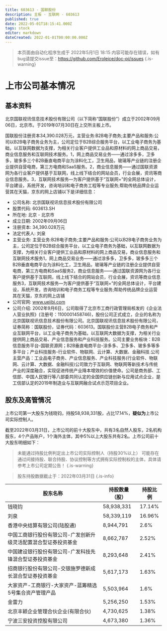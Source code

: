 ```yaml
---
title: 603613 - 国联股份
description: 主板 - 互联网 - 603613
published: true
date: 2022-05-01T18:15:41.000Z
tags: stock
editor: markdown
dateCreated: 2022-01-01T00:00:00.000Z
---
```


> 本页面由自动化程序生成于 2022年5月1日 18:15
> 内容可能存在错误，如有bug请提交issue至：https://github.com/Eroleice/doc-pi/issues
{.is-warning}

# 上市公司基本情况

## 基本资料

北京国联视讯信息技术股份有限公司（以下简称“国联股份”）成立于2002年09月06日，北京市。于2019年07月30日在上交所主板上市。

国联股份注册资本34,390.028万元，主营业务:B2B电子商务;主要产品和服务:公司以B2B电子商务业务为主，公司定位于B2B综合服务平台，以工业电子商务为基础，以互联网数据为支撑，为相关行业客户提供工业品和原材料的网上商品交易，商业信息服务和互联网技术服务。1，网上商品交易业务——通过涂多多，卫多多，玻多多三个B2B垂直电商平台为涂料化工，卫生用品，玻璃等产业链的注册企业提供自营电商，第三方电商和SaaS服务。2，商业信息服务——通过国联资源网为各行业客户提供基于互联网，线上线下结合的网站会员，行业会展，资讯等商业信息服务。3，互联网技术服务—为客户提供基于“互联网+”的全网总体设计，平台建设，系统开发，咨询培训和电子商务工程等专业服务;帮助传统品牌企业运营其在天猫，京东的网上店铺以下是详细信息：

- 公司名称: 北京国联视讯信息技术股份有限公司
- 股票代码: 603613.SH
- 所在地: 北京 - 北京市
- 成立日期: 2002年09月06日
- 注册资本: 34,390.028万元
- 法定代表人: 刘泉
- 主营业务: 主营业务:B2B电子商务;主要产品和服务:公司以B2B电子商务业务为主，公司定位于B2B综合服务平台，以工业电子商务为基础，以互联网数据为支撑，为相关行业客户提供工业品和原材料的网上商品交易，商业信息服务和互联网技术服务1，网上商品交易业务——通过涂多多，卫多多，玻多多三个B2B垂直电商平台为涂料化工，卫生用品，玻璃等产业链的注册企业提供自营电商，第三方电商和SaaS服务2，商业信息服务——通过国联资源网为各行业客户提供基于互联网，线上线下结合的网站会员，行业会展，资讯等商业信息服务3，互联网技术服务—为客户提供基于“互联网+”的全网总体设计，平台建设，系统开发，咨询培训和电子商务工程等专业服务;帮助传统品牌企业运营其在天猫，京东的网上店铺
- 公司官网: www.ueiibi.com
- 公司介绍: 2002年9月6日，公司取得了北京市工商行政管理局核发的《企业法人营业执照》(注册号：1100001458746)，股份公司正式成立，企业的名称为北京国联视讯信息技术股份有限公司。北京国联视讯信息技术股份有限公司，证券简称：国联股份，证券代码：603613。国联股份主营B2B电子商务和产业互联网平台，以工业电子商务为基础，以互联网大数据为支撑，为相关行业提供网上商品交易、产业信息服务和产业科技服务。公司主要业务板块：B2B信息服务平台-国联资源网；B2B垂直电商平台-涂多多、卫多多、玻多多等多多平台；产业科技服务-行业软件、物联网、云计算、大数据、金融科技.公司主营产品：工业品电子商务、产业信息服务、产业科技服务(行业软件、物联网、云计算、大数据、金融科技)公司致力于互联网、物联网等新技术与传统产业的深度融合，实现促进传统产业降本增效的价值使命。公司是商务部、工信部、中国人民银行等八部委共同认定的全国供应链创新与应用试点企业，是工信部认定的2019年制造业与互联网融合试点示范项目企业。


## 股东及高管情况

上市公司第一大股东为钱晓钧，持股58,938,331股，占比17.14%，**疑似为**上市公司实际控制人。

截至2022年03月31日，上市公司的前十大股东中，共有3名自然人股东，2名机构股东，4个产品账户，1个海外主体，其中5%以上大股东共有2名。上市公司前十大股东明细如下：

> 未能通过持股比例判定出上市公司实际控制人（持股30%以上）
> 可能存在通过间接持股、联合持股、协议控制等方式拥有实际控制权的主体，具体请参考上市公司定期公告！
{.is-warning}

> 股东持股数据截止于：2022年03月31日
{.is-info}

| 股东名称 | 持股数量（股） | 持股比例 |
| --- | --- | --- |
| 钱晓钧 | 58,938,331 | 17.14% |
| 刘泉 | 58,339,119 | 16.96% |
| 香港中央结算有限公司(陆股通) | 8,944,791 | 2.6% |
| 中国工商银行股份有限公司-广发创新升级灵活配置混合型证券投资基金 | 8,662,787 | 2.52% |
| 中国建设银行股份有限公司-广发科技先锋混合型证券投资基金 | 8,293,648 | 2.41% |
| 招商银行股份有限公司-交银施罗德新成长混合型证券投资基金 | 5,617,173 | 1.63% |
| 大家资产-工商银行-大家资产-蓝筹精选5号集合资产管理产品 | 5,503,964 | 1.6% |
| 金雷力 | 5,256,250 | 1.53% |
| 北京丰颖企业管理合伙企业(有限合伙) | 4,730,625 | 1.38% |
| 宁波三安投资控股有限公司 | 4,673,380 | 1.36% |




